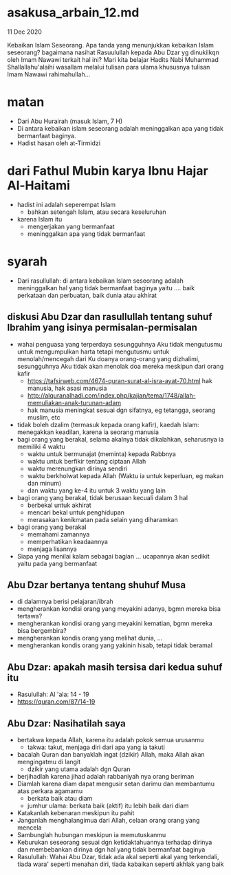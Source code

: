 # asakusa_arbain_12.md
11 Dec 2020

Kebaikan Islam Seseorang.
Apa tanda yang menunjukkan kebaikan Islam seseorang?
bagaimana nasihat Rasuulullah kepada Abu Dzar yg dinukilkqn oleh Imam Nawawi terkait hal ini?
Mari kita belajar Hadits Nabi Muhammad Shallallahu'alaihi wasallam melalui tulisan para ulama khususnya tulisan Imam Nawawi rahimahullah... 

# matan
* Dari Abu Hurairah (masuk Islam, 7 H)
* Di antara kebaikan islam seseorang adalah meninggalkan apa yang tidak bermanfaat baginya.
* Hadist hasan oleh at-Tirmidzi

# dari Fathul Mubin karya Ibnu Hajar Al-Haitami
* hadist ini adalah seperempat Islam
  * bahkan setengah Islam, atau secara keseluruhan
* karena Islam itu
  * mengerjakan yang bermanfaat
  * meninggalkan apa yang tidak bermanfaat

# syarah
* Dari rasullullah:
  di antara kebaikan Islam seseorang adalah meninggalkan hal yang tidak bermanfaat baginya
  yaitu .... baik perkataan dan perbuatan, baik dunia atau akhirat

## diskusi Abu Dzar dan rasullullah tentang suhuf Ibrahim yang isinya permisalan-permisalan
* wahai penguasa yang terperdaya sesungguhnya Aku tidak mengutusmu untuk mengumpulkan harta tetapi
  mengutusmu untuk menolah/mencegah dari Ku doanya orang-orang yang dizhalimi,
  sesungguhnya Aku tidak akan menolak doa mereka meskipun dari orang kafir
  * https://tafsirweb.com/4674-quran-surat-al-isra-ayat-70.html hak manusia, hak asasi manusia
  * http://alquranalhadi.com/index.php/kajian/tema/1748/allah-memuliakan-anak-turunan-adam
  * hak manusia meningkat sesuai dgn sifatnya, eg tetangga, seorang muslim, etc
* tidak boleh dzalim (termasuk kepada orang kafir), kaedah Islam: menegakkan keadilan,
  karena ia seorang manusia
* bagi orang yang berakal, selama akalnya tidak dikalahkan, seharusnya ia memiliki 4 waktu
  * waktu untuk bermunajat (meminta) kepada Rabbnya
  * waktu untuk berfikir tentang ciptaan Allah
  * waktu merenungkan dirinya sendiri
  * waktu berkholwat kepada Allah (Waktu ia untuk keperluan, eg makan dan minum)
  * dan waktu yang ke-4 itu untuk 3 waktu yang lain
* bagi orang yang berakal, tidak berusaan kecuali dalam 3 hal
  * berbekal untuk akhirat
  * mencari bekal untuk penghidupan
  * merasakan kenikmatan pada selain yang diharamkan
* bagi orang yang berakal
  * memahami zamannya
  * memperhatikan keadaannya
  * menjaga lisannya
* Siapa yang menilai kalam sebagai bagian ... ucapannya akan sedikit yaitu pada yang bermanfaat

## Abu Dzar bertanya tentang shuhuf Musa
* di dalamnya berisi pelajaran/ibrah
* mengherankan kondisi orang yang meyakini adanya, bgmn mereka bisa tertawa?
* mengherankan kondisi orang yang meyakini kematian, bgmn mereka bisa bergembira?
* mengherankan kondis orang yang melihat dunia, ...
* mengherankan kondis orang yang yakinin hisab, tetapi tidak beramal

## Abu Dzar: apakah masih tersisa dari kedua suhuf itu
* Rasulullah: Al 'ala: 14 - 19
* https://quran.com/87/14-19

## Abu Dzar: Nasihatilah saya
* bertakwa kepada Allah, karena itu adalah pokok semua urusanmu
  * takwa: takut, menjaga diri dari apa yang ia takuti
* bacalah Quran dan banyaklah ingat (dzikir) Allah, maka Allah akan mengingatmu di langit
  * dzikir yang utama adalah dgn Quran
* berjihadlah karena jihad adalah rabbaniyah nya orang beriman
* Diamlah karena diam dapat mengusir setan darimu dan membantumu atas perkara agamamu
  * berkata baik atau diam
  * jumhur ulama: berkata baik (aktif) itu lebih baik dari diam
* Katakanlah kebenaran meskipun itu pahit
* Janganlah menghalangimua dari Allah, celaan orang orang yang mencela
* Sambunglah hubungan meskipun ia memutuskanmu
* Keburukan seseorang sesuai dgn ketidaktahuannya terhadap dirinya dan 
  membebankan dirinya dgn hal yang tidak bermanfaat baginya
* Rasulullah: Wahai Abu Dzar, tidak ada akal seperti akal yang terkendali, 
  tiada wara' seperti menahan diri, tiada kabaikan seperti akhlak yang baik
